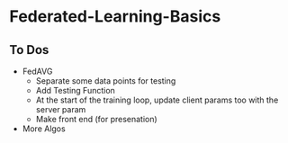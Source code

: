 # Federated-Learning-Basics
## To Dos
- FedAVG
    - Separate some data points for testing
    - Add Testing Function
    - At the start of the training loop, update client params too with the server param
    - Make front end (for presenation)
- More Algos

